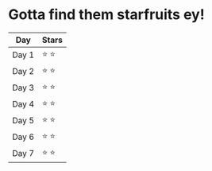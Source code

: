 # Gotta find them starfruits ey!

| Day  | Stars |
| ------------- | ------------- |
| Day 1  | ⭐ ⭐  |
| Day 2  | ⭐ ⭐  |
| Day 3  | ⭐ ⭐  |
| Day 4  | ⭐ ⭐  |
| Day 5  | ⭐ ⭐  |
| Day 6  | ⭐ ⭐  |
| Day 7  | ⭐ ⭐  |